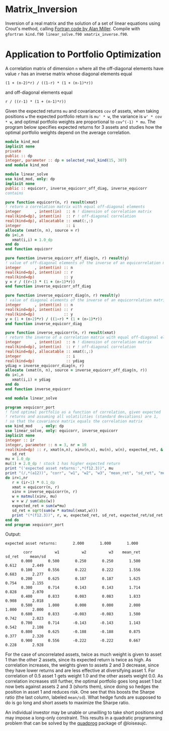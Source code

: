 # Matrix_Inversion
Inversion of a real matrix and the solution of a set of linear equations using Crout's method, calling [Fortran code by Alan Miller](https://jblevins.org/mirror/amiller/). Compile with<br> 
`gfortran kind.f90 linear_solve.f90 xmatrix_inverse.f90`.

# Application to Portfolio Optimization
A correlation matrix of dimension `n` where all the off-diagonal elements have value `r` has an inverse matrix whose diagonal elements equal

`(1 + (n-2)*r) / ((1-r) * (1 + (n-1)*r))`

and off-diagonal elements equal

`r / ((r-1) * (1 + (n-1)*r)) `

Given the expected returns `mu` and covariances `cov` of assets, when taking positions `w` the expected portfolio return is `mu' * w`, the variance is `w' * cov * w`, and optimal portfolio weights are proportional to `cov^(-1) * mu`. The program below specifies expected returns for 3 assets and studies how the optimal portfolio weights depend on the average correlation.

```fortran
module kind_mod
implicit none
private
public :: dp
integer, parameter :: dp = selected_real_kind(15, 307)
end module kind_mod

module linear_solve
use kind_mod, only: dp
implicit none
public :: equicorr, inverse_equicorr_off_diag, inverse_equicorr
contains

pure function equicorr(n, r) result(xmat)
! return a correlation matrix with equal off-diagonal elements
integer      , intent(in)  :: n ! dimension of correlation matrix
real(kind=dp), intent(in)  :: r ! off-diagonal correlation
real(kind=dp), allocatable :: xmat(:,:)
integer                    :: i
allocate (xmat(n, n), source = r)
do i=1,n
   xmat(i,i) = 1.0_dp
end do
end function equicorr

pure function inverse_equicorr_off_diag(n, r) result(y)
! value of off-diagonal elements of the inverse of an equicorrelation matrix
integer      , intent(in) :: n
real(kind=dp), intent(in) :: r
real(kind=dp)             :: y
y = r / ((r-1) * (1 + (n-1)*r)) 
end function inverse_equicorr_off_diag

pure function inverse_equicorr_diag(n, r) result(y)
! value of diagonal elements of the inverse of an equicorrelation matrix
integer      , intent(in) :: n
real(kind=dp), intent(in) :: r
real(kind=dp)             :: y
y = (1 + (n-2)*r) / ((1-r) * (1 + (n-1)*r))
end function inverse_equicorr_diag

pure function inverse_equicorr(n, r) result(xmat)
! return the inverse of a correlation matrix with equal off-diagonal elements
integer      , intent(in)  :: n ! dimension of correlation matrix
real(kind=dp), intent(in)  :: r ! off-diagonal correlation
real(kind=dp), allocatable :: xmat(:,:)
integer                    :: i
real(kind=dp)              :: ydiag
ydiag = inverse_equicorr_diag(n, r)
allocate (xmat(n, n), source = inverse_equicorr_off_diag(n, r))
do i=1,n
   xmat(i,i) = ydiag
end do
end function inverse_equicorr

end module linear_solve

program xequicorr_port
! find optimal portfolio as a function of correlation, given expected 
! returns and assuming all volatilities (standard deviations) are 1,
! so that the covariance matrix equals the correlation matrix
use kind_mod    , only: dp
use linear_solve, only: equicorr, inverse_equicorr
implicit none
integer :: ir
integer, parameter :: n = 3, nr = 10
real(kind=dp) :: r, xmat(n,n), xinv(n,n), mu(n), w(n), expected_ret, &
   sd_ret
mu = 1.0_dp
mu(1) = 2.0_dp ! stock 1 has higher expected return
print "('expected asset returns:',*(f12.3))", mu
print "(/,*(a12))", "corr", "w1", "w2", "w3", "mean_ret", "sd_ret", "mean/sd"
do ir=1,nr
   r = (ir-1) * 0.1_dp
   xmat = equicorr(n, r)
   xinv = inverse_equicorr(n, r)
   w = matmul(xinv, mu)
   w = w / sum(abs(w))
   expected_ret = sum(w*mu)
   sd_ret = sqrt(sum(w * matmul(xmat,w)))
   print "(*(f12.3))", r, w, expected_ret, sd_ret, expected_ret/sd_ret
end do
end program xequicorr_port
```
Output:
```
expected asset returns:       2.000       1.000       1.000

        corr          w1          w2          w3    mean_ret      sd_ret     mean/sd
       0.000       0.500       0.250       0.250       1.500       0.612       2.449
       0.100       0.556       0.222       0.222       1.556       0.683       2.277
       0.200       0.625       0.187       0.187       1.625       0.754       2.155
       0.300       0.714       0.143       0.143       1.714       0.828       2.070
       0.400       0.833       0.083       0.083       1.833       0.908       2.018
       0.500       1.000       0.000       0.000       2.000       1.000       2.000
       0.600       0.833      -0.083      -0.083       1.500       0.742       2.023
       0.700       0.714      -0.143      -0.143       1.143       0.542       2.108
       0.800       0.625      -0.188      -0.188       0.875       0.377       2.320
       0.900       0.556      -0.222      -0.222       0.667       0.228       2.928
```
For the case of uncorrelated assets, twice as much weight is given to asset 1 than the other  2 assets, since its expected return is twice as high. As correlation increases, the weights given to assets 2 and 3 decrease, since they have lower returns and are less effective at diversifying asset 1. For correlation of 0.5 asset 1 gets weight 1.0 and the other assets weight 0.0. As correlation increases still further, the optimal portfolio goes long asset 1 but now bets against assets 2 and 3 (shorts them), since doing so hedges the position in asset 1 and reduces risk. One see that this boosts the Sharpe ratio (the last column, labeled `mean/sd`). What hedge funds are supposed to do is go long and short assets to maximize the Sharpe ratio.

An individual investor may be unable or unwilling to take short positions and may impose a long-only constraint. This results in a quadratic programming problem that can be solved by  the [quadprog](https://github.com/loiseaujc/QuadProg) package of @loiseaujc.
